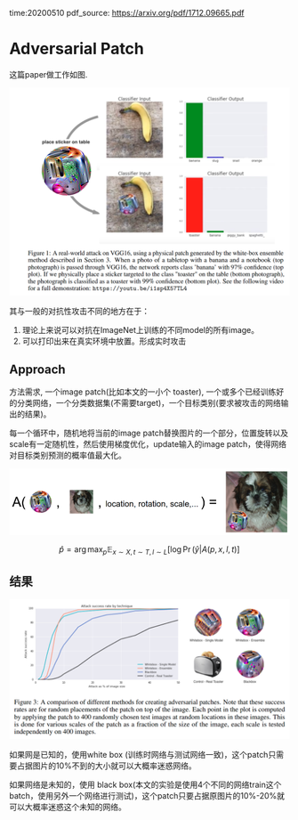 time:20200510
pdf_source: https://arxiv.org/pdf/1712.09665.pdf

# Adversarial Patch

这篇paper做工作如图.

![image](res/adversarial_patch.png)

其与一般的对抗性攻击不同的地方在于：
1. 理论上来说可以对抗在ImageNet上训练的不同model的所有image。
2. 可以打印出来在真实环境中放置。形成实时攻击


## Approach

方法需求, 一个image patch(比如本文的一小个 toaster), 一个或多个已经训练好的分类网络，一个分类数据集(不需要target)，一个目标类别(要求被攻击的网络输出的结果)。

每一个循环中，随机地将当前的image patch替换图片的一个部分，位置旋转以及scale有一定随机性，然后使用梯度优化，update输入的image patch，使得网络对目标类别预测的概率值最大化。

![image](res/adversarial_patch_oper.png)

$$\widehat{p}=\arg \max _{p} \mathbb{E}_{x \sim X, t \sim T, l \sim L}[\log \operatorname{Pr}(\widehat{y} | A(p, x, l, t)]$$

## 结果

![image](res/adversarial_patch_result.png)

如果网是已知的，使用white box (训练时网络与测试网络一致)，这个patch只需要占据图片的10%不到的大小就可以大概率迷惑网络。

如果网络是未知的，使用 black box(本文的实验是使用4个不同的网络train这个batch，使用另外一个网络进行测试)，这个patch只要占据原图片的10%-20%就可以大概率迷惑这个未知的网络。

